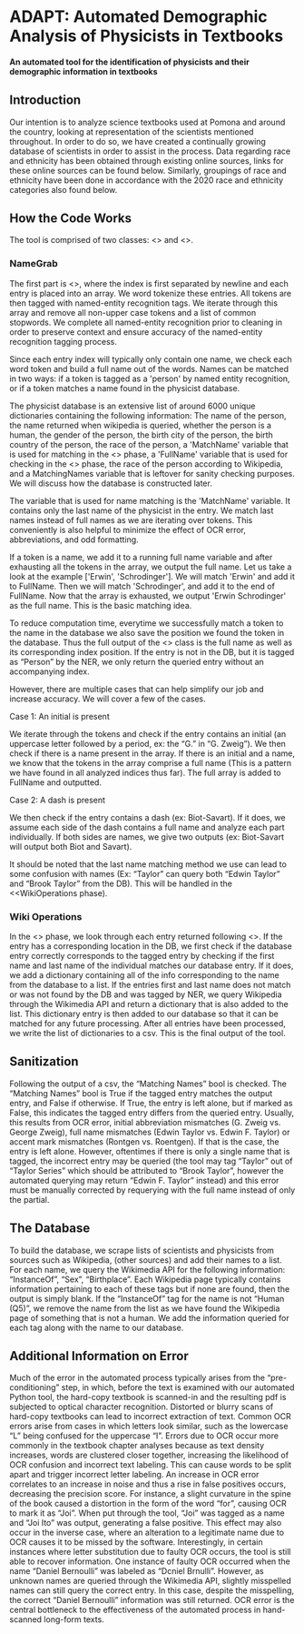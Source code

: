 # ADAPT: Automated Demographic Analysis of Physicists in Textbooks
#### An automated tool for the identification of physicists and their demographic information in textbooks

## Introduction

Our intention is to analyze science textbooks used at Pomona and around the country, looking at representation of the scientists mentioned throughout. In order to do so, we have created a continually growing database of scientists in order to assist in the process. Data regarding race and ethnicity has been obtained through existing online sources, links for these online sources can be found below. Similarly, groupings of race and ethnicity have been done in accordance with the 2020 race and ethnicity categories also found below.

## How the Code Works

The tool is comprised of two classes: <<NameGrab>> and <<WikiOperations>>. 
 
### NameGrab
 
The first part is <<NameGrab>>, where the index is first separated by newline and each entry is placed into an array. We word tokenize these entries. All tokens are then tagged with named-entity recognition tags. We iterate through this array and remove all non-upper case tokens and a list of common stopwords. We complete all named-entity recognition prior to cleaning in order to preserve context and ensure accuracy of the named-entity recognition tagging process.
 

Since each entry index will typically only contain one name, we check each word token and build a full name out of the words. Names can be matched in two ways: if a token is tagged as a 'person' by named entity recognition, or if a token matches a name found in the physicist database. 
 
The physicist database is an extensive list of around 6000 unique dictionaries containing the following information: The name of the person, the name returned when wikipedia is queried, whether the person is a human, the gender of the person, the birth city of the person, the birth country of the person, the race of the person,  a 'MatchName' variable that is used for matching in the <<NameGrab>> phase, a 'FullName' variable that is used for checking in the <<WikiOperations>> phase, the race of the person according to Wikipedia, and a MatchingNames variable that is leftover for sanity checking purposes. We will discuss how the database is constructed later. 
 
 The variable that is used for name matching is the 'MatchName' variable. It contains only the last name of the physicist in the entry. We match last names instead of full names as we are iterating over tokens. This conveniently is also helpful to minimize the effect of OCR error, abbreviations, and odd formatting.
 
If a token is a name, we add it to a running full name variable and after exhausting all the tokens in the array, we output the full name. Let us take a look at the example ['Erwin', 'Schrodinger']. We will match 'Erwin' and add it to FullName. Then we will match 'Schrodinger', and add it to the end of FullName. Now that the array is exhausted, we output 'Erwin Schrodinger' as the full name. This is the basic matching idea. 

To reduce computation time, everytime we successfully match a token to the name in the database we also save the position we found the token in the database. Thus the full output of the <<NameGrab>> class is the full name as well as its corresponding index position. If the entry is not in the DB, but it is tagged as “Person” by the NER, we only return the queried entry without an accompanying index.
 
However, there are multiple cases that can help simplify our job and increase accuracy. We will cover a few of the cases.
 
Case 1: An initial is present
  
We iterate through the tokens and check if the entry contains an initial (an uppercase letter followed by a period, ex: the “G.” in “G. Zweig”). We then check if there is a name present in the array. If there is an initial and a name, we know that the tokens in the array comprise a full name (This is a pattern we have found in all analyzed indices thus far). The full array is added to FullName and outputted.
 
Case 2: A dash is present
  
We then check if the entry contains a dash (ex: Biot-Savart). If it does, we assume each side of the dash contains a full name and analyze each part individually. If both sides are names, we give two outputs (ex: Biot-Savart will output both Biot and Savart). 
 
It should be noted that the last name matching method we use can lead to some confusion with names (Ex: “Taylor” can query both “Edwin Taylor” and “Brook Taylor” from the DB). This will be handled in the <<WikiOperations phase). 
 
 ### Wiki Operations

In the <<WikiOperations>> phase, we look through each entry returned following <<NameGrab>>. If the entry has a corresponding location in the DB, we first check if the database entry correctly corresponds to the tagged entry by checking if the first name and last name of the individual matches our database entry. If it does, we add a dictionary containing all of the info corresponding to the name from the database to a list. If the entries first and last name does not match or was not found by the DB and was tagged by NER, we query Wikipedia through the Wikimedia API and return a dictionary that is also added to the list. This dictionary entry is then added to our database so that it can be matched for any future processing. After all entries have been processed, we write the list of dictionaries to a csv. This is the final output of the tool.

## Sanitization
Following the output of a csv, the “Matching Names” bool is checked. The “Matching Names” bool is True if the tagged entry matches the output entry, and False if otherwise. If True, the entry is left alone, but if marked as False, this indicates the tagged entry differs from the queried entry. Usually, this results from OCR error, initial abbreviation mismatches (G. Zweig vs. George Zweig), full name mismatches (Edwin Taylor vs. Edwin F. Taylor) or accent mark mismatches (Rontgen vs. Roentgen). If that is the case, the entry is left alone. However, oftentimes if there is only a single name that is tagged, the incorrect entry may be queried (the tool may tag “Taylor” out of “Taylor Series” which should be attributed to “Brook Taylor”, however the automated querying may return “Edwin F. Taylor” instead) and this error must be manually corrected by requerying with the full name instead of only the partial. 

 
## The Database
 
To build the database, we scrape lists of scientists and physicists from sources such as Wikipedia, (other sources) and add their names to a list. For each name, we query the Wikimedia API for the following information: “InstanceOf”, “Sex”, “Birthplace”. Each Wikipedia page typically contains information pertaining to each of these tags but if none are found, then the output is simply blank. If the “InstanceOf” tag for the name is not “Human (Q5)”, we remove the name from the list as we have found the Wikipedia page of something that is not a human. We add the information queried for each tag along with the name to our database.

## Additional Information on Error
 
Much of the error in the automated process typically arises from the “pre-conditioning” step, in which, before the text is examined with our automated Python tool, the hard-copy textbook is scanned-in and the resulting pdf is subjected to optical character recognition.  Distorted or blurry scans of hard-copy textbooks can lead to incorrect extraction of text. Common OCR errors arise from cases in which letters look similar, such as the lowercase “L” being confused for the uppercase “I”.  Errors due to OCR occur more commonly in the textbook chapter analyses because as text density increases, words are clustered closer together, increasing the likelihood of OCR confusion and incorrect text labeling. This can cause words to be split apart and trigger incorrect letter labeling. An increase in OCR error correlates to an increase in noise and thus a rise in false positives occurs, decreasing the precision score. For instance, a slight curvature in the spine of the book caused a distortion in the form of the word “for”, causing OCR to mark it as “Joi”. When put through the tool, “Joi” was tagged as a name and “Joi Ito” was output, generating a false positive. This effect may also occur in the inverse case, where an alteration to a legitimate name due to OCR causes it to be missed by the software.  Interestingly, in certain instances where letter substitution due to faulty OCR occurs, the tool is still able to recover information. One instance of faulty OCR occurred when the name “Daniel Bernoulli” was labeled as “Dcniel Brnulli”. However, as unknown names are queried through the Wikimedia API, slightly misspelled names can still query the correct entry. In this case, despite the misspelling, the correct “Daniel Bernoulli” information was still returned. OCR error is the central bottleneck to the effectiveness of the automated process in hand-scanned long-form texts.







